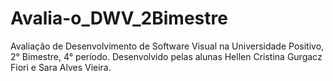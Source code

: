 # Avalia-o_DWV_2Bimestre
Avaliação de Desenvolvimento de Software Visual na Universidade Positivo, 2° Bimestre, 4° período. Desenvolvido pelas alunas Hellen Cristina Gurgacz Fiori e Sara Alves Vieira.
